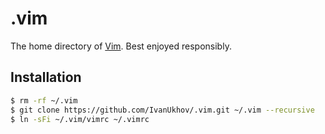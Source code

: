 # .vim

The home directory of [Vim][1]. Best enjoyed responsibly.

## Installation

```bash
$ rm -rf ~/.vim
$ git clone https://github.com/IvanUkhov/.vim.git ~/.vim --recursive
$ ln -sFi ~/.vim/vimrc ~/.vimrc
```

[1]: http://www.vim.org/
